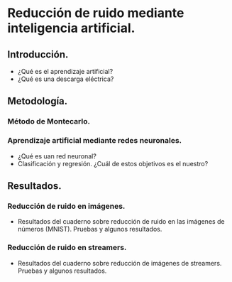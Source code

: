 # Reducción de ruido mediante inteligencia artificial.
## Introducción.
* ¿Qué es el aprendizaje artificial?
* ¿Qué es una descarga eléctrica?
 
## Metodología.
### Método de Montecarlo.

### Aprendizaje artificial mediante redes neuronales.
* ¿Qué es uan red neuronal?
* Clasificación y regresión. ¿Cuál de estos objetivos es el nuestro?

## Resultados.
### Reducción de ruido en imágenes.
* Resultados del cuaderno sobre reducción de ruido en las imágenes de números (MNIST).  Pruebas y algunos resultados.
 
### Reducción de ruido en streamers.
* Resultados del cuaderno sobre reducción de imágenes de streamers.  Pruebas y algunos resultados.
